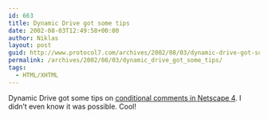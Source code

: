 ```yaml
---
id: 663
title: Dynamic Drive got some tips
date: 2002-08-03T12:49:58+00:00
author: Niklas
layout: post
guid: http://www.protocol7.com/archives/2002/08/03/dynamic-drive-got-some-tips/
permalink: /archives/2002/08/03/dynamic_drive_got_some_tips/
tags:
  - HTML/XHTML
---
```

<div class='microid-e5d98e6c68d6759dcf1eec33872c542072097abe'>
  <p>
    Dynamic Drive got some tips on <a href="http://www.dynamicdrive.com/newsletter/issue9.htm">conditional comments in Netscape 4</a>. I didn&#8217;t even know it was possible. Cool!
  </p>
</div>
